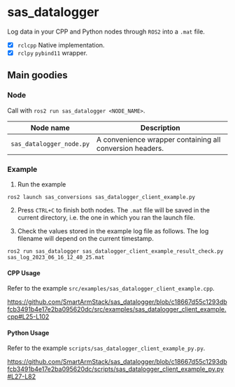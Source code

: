 # sas_datalogger

Log data in your CPP and Python nodes through `ROS2` into a `.mat` file.

- [X] `rclcpp` Native implementation.
- [X] `rclpy` `pybind11` wrapper.

## Main goodies

### Node

Call with `ros2 run sas_datalogger <NODE_NAME>`.

| Node name                             | Description                                                                                                                   |
|---------------------------------------|-------------------------------------------------------------------------------------------------------------------------------|
| `sas_datalogger_node.py`              | A convenience wrapper containing all conversion headers.                                                                       |

### Example

1. Run the example

```commandline
ros2 launch sas_conversions sas_datalogger_client_example.py
```

2. Press `CTRL+C` to finish both nodes. The `.mat` file will be saved in the current directory, i.e. the one in which you ran the launch file.

3. Check the values stored in the example log file as follows. The log filename will depend on the current timestamp.

```commandLine
ros2 run sas_datalogger sas_datalogger_client_example_result_check.py sas_log_2023_06_16_12_40_25.mat
```

#### CPP Usage

Refer to the example `src/examples/sas_datalogger_client_example.cpp`.

https://github.com/SmartArmStack/sas_datalogger/blob/c18667d55c1293dbfcb3491b4e17e2ba095620dc/src/examples/sas_datalogger_client_example.cpp#L25-L102

    
#### Python Usage

Refer to the example `scripts/sas_datalogger_client_example_py.py`.

https://github.com/SmartArmStack/sas_datalogger/blob/c18667d55c1293dbfcb3491b4e17e2ba095620dc/scripts/sas_datalogger_client_example_py.py#L27-L82
